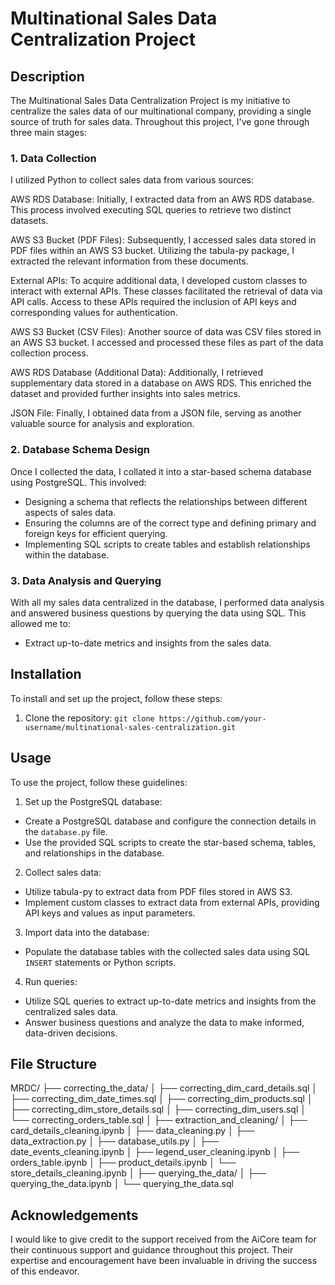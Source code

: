 # Multinational Sales Data Centralization Project 

## Description
The Multinational Sales Data Centralization Project is my initiative to centralize the sales data of our multinational company, providing a single source of truth for sales data. Throughout this project, I've gone through three main stages:

### 1. Data Collection
I utilized Python to collect sales data from various sources:

AWS RDS Database: Initially, I extracted data from an AWS RDS database. This process involved executing SQL queries to retrieve two distinct datasets.

AWS S3 Bucket (PDF Files): Subsequently, I accessed sales data stored in PDF files within an AWS S3 bucket. Utilizing the tabula-py package, I extracted the relevant information from these documents.

External APIs: To acquire additional data, I developed custom classes to interact with external APIs. These classes facilitated the retrieval of data via API calls. Access to these APIs required the inclusion of API keys and corresponding values for authentication.

AWS S3 Bucket (CSV Files): Another source of data was CSV files stored in an AWS S3 bucket. I accessed and processed these files as part of the data collection process.

AWS RDS Database (Additional Data): Additionally, I retrieved supplementary data stored in a database on AWS RDS. This enriched the dataset and provided further insights into sales metrics.

JSON File: Finally, I obtained data from a JSON file, serving as another valuable source for analysis and exploration.

### 2. Database Schema Design
Once I collected the data, I collated it into a star-based schema database using PostgreSQL. This involved:
- Designing a schema that reflects the relationships between different aspects of sales data.
- Ensuring the columns are of the correct type and defining primary and foreign keys for efficient querying.
- Implementing SQL scripts to create tables and establish relationships within the database.

### 3. Data Analysis and Querying
With all my sales data centralized in the database, I performed data analysis and answered business questions by querying the data using SQL. This allowed me to:
- Extract up-to-date metrics and insights from the sales data.

## Installation
To install and set up the project, follow these steps:

1. Clone the repository:
```git clone https://github.com/your-username/multinational-sales-centralization.git```

## Usage
To use the project, follow these guidelines:

1. Set up the PostgreSQL database:
- Create a PostgreSQL database and configure the connection details in the `database.py` file.
- Use the provided SQL scripts to create the star-based schema, tables, and relationships in the database.

2. Collect sales data:
- Utilize tabula-py to extract data from PDF files stored in AWS S3.
- Implement custom classes to extract data from external APIs, providing API keys and values as input parameters.

3. Import data into the database:
- Populate the database tables with the collected sales data using SQL `INSERT` statements or Python scripts.

4. Run queries:
- Utilize SQL queries to extract up-to-date metrics and insights from the centralized sales data.
- Answer business questions and analyze the data to make informed, data-driven decisions.

## File Structure
MRDC/
├── correcting_the_data/
│   ├── correcting_dim_card_details.sql
│   ├── correcting_dim_date_times.sql
│   ├── correcting_dim_products.sql
│   ├── correcting_dim_store_details.sql
│   ├── correcting_dim_users.sql
│   └── correcting_orders_table.sql
│
├── extraction_and_cleaning/
│   ├── card_details_cleaning.ipynb
│   ├── data_cleaning.py
│   ├── data_extraction.py
│   ├── database_utils.py
│   ├── date_events_cleaning.ipynb
│   ├── legend_user_cleaning.ipynb
│   ├── orders_table.ipynb
│   ├── product_details.ipynb
│   └── store_details_cleaning.ipynb
│
├── querying_the_data/
│   ├── querying_the_data.ipynb
│   └── querying_the_data.sql


## Acknowledgements
I would like to give credit to the support received from the AiCore team for their continuous support and guidance throughout this project. Their expertise and encouragement have been invaluable in driving the success of this endeavor.
